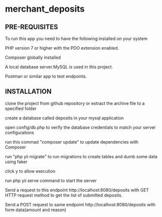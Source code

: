 # merchant_deposits
 
PRE-REQUISITES
------------

To run this app
you need to have the following installed on your system

PHP version 7 or higher with the PDO extension enabled.

Composer globally installed

A local database server.MySQL is used in this project.

Postman or similar app to test endpoints.

INSTALLATION
------------

clone the project from github repository or extract the archive file to a specified folder

create a database called deposits in your mysql application

open config/db.php to verify the database credentials to match your server configurations

run this commad "composer update" to update dependencies with Composer

run "php yii migrate" to run migrations to create tables and dumb some data using faker

click y to allow execution 

run php yii serve command to start the server

Send a request to this endpoint http://localhost:8080/deposits with GET HTTP request method  to get the list of submitted deposits.

Send a POST request to same endpoint http://localhost:8080/deposits with form data(amount and reason)




